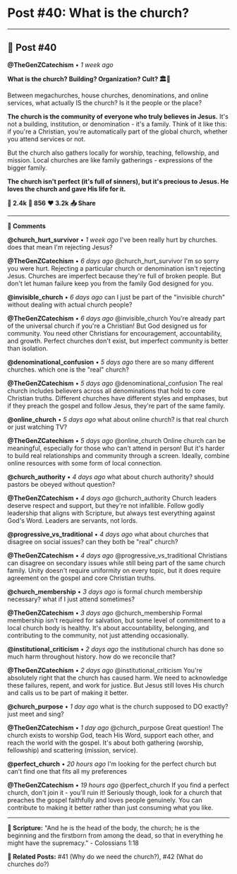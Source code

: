 # Post #40: What is the church?

---

## 📱 Post #40

**@TheGenZCatechism** • *1 week ago*

**What is the church? Building? Organization? Cult? 🏛️👥**

Between megachurches, house churches, denominations, and online services, what actually IS the church? Is it the people or the place?

**The church is the community of everyone who truly believes in Jesus.** It's not a building, institution, or denomination - it's a family. Think of it like this: if you're a Christian, you're automatically part of the global church, whether you attend services or not.

But the church also gathers locally for worship, teaching, fellowship, and mission. Local churches are like family gatherings - expressions of the bigger family.

**The church isn't perfect (it's full of sinners), but it's precious to Jesus. He loves the church and gave His life for it.**

**💭 2.4k** **🔄 856** **❤️ 3.2k** **📤 Share**

---

**💬 Comments**

**@church_hurt_survivor** • *1 week ago*
I've been really hurt by churches. does that mean I'm rejecting Jesus?

**@TheGenZCatechism** • *6 days ago*
@church_hurt_survivor I'm so sorry you were hurt. Rejecting a particular church or denomination isn't rejecting Jesus. Churches are imperfect because they're full of broken people. But don't let human failure keep you from the family God designed for you.

**@invisible_church** • *6 days ago*
can I just be part of the "invisible church" without dealing with actual church people?

**@TheGenZCatechism** • *6 days ago*
@invisible_church You're already part of the universal church if you're a Christian! But God designed us for community. You need other Christians for encouragement, accountability, and growth. Perfect churches don't exist, but imperfect community is better than isolation.

**@denominational_confusion** • *5 days ago*
there are so many different churches. which one is the "real" church?

**@TheGenZCatechism** • *5 days ago*
@denominational_confusion The real church includes believers across all denominations that hold to core Christian truths. Different churches have different styles and emphases, but if they preach the gospel and follow Jesus, they're part of the same family.

**@online_church** • *5 days ago*
what about online church? is that real church or just watching TV?

**@TheGenZCatechism** • *5 days ago*
@online_church Online church can be meaningful, especially for those who can't attend in person! But it's harder to build real relationships and community through a screen. Ideally, combine online resources with some form of local connection.

**@church_authority** • *4 days ago*
what about church authority? should pastors be obeyed without question?

**@TheGenZCatechism** • *4 days ago*
@church_authority Church leaders deserve respect and support, but they're not infallible. Follow godly leadership that aligns with Scripture, but always test everything against God's Word. Leaders are servants, not lords.

**@progressive_vs_traditional** • *4 days ago*
what about churches that disagree on social issues? can they both be "real" church?

**@TheGenZCatechism** • *4 days ago*
@progressive_vs_traditional Christians can disagree on secondary issues while still being part of the same church family. Unity doesn't require uniformity on every topic, but it does require agreement on the gospel and core Christian truths.

**@church_membership** • *3 days ago*
is formal church membership necessary? what if I just attend sometimes?

**@TheGenZCatechism** • *3 days ago*
@church_membership Formal membership isn't required for salvation, but some level of commitment to a local church body is healthy. It's about accountability, belonging, and contributing to the community, not just attending occasionally.

**@institutional_criticism** • *2 days ago*
the institutional church has done so much harm throughout history. how do we reconcile that?

**@TheGenZCatechism** • *2 days ago*
@institutional_criticism You're absolutely right that the church has caused harm. We need to acknowledge these failures, repent, and work for justice. But Jesus still loves His church and calls us to be part of making it better.

**@church_purpose** • *1 day ago*
what is the church supposed to DO exactly? just meet and sing?

**@TheGenZCatechism** • *1 day ago*
@church_purpose Great question! The church exists to worship God, teach His Word, support each other, and reach the world with the gospel. It's about both gathering (worship, fellowship) and scattering (mission, service).

**@perfect_church** • *20 hours ago*
I'm looking for the perfect church but can't find one that fits all my preferences

**@TheGenZCatechism** • *19 hours ago*
@perfect_church If you find a perfect church, don't join it - you'll ruin it! Seriously though, look for a church that preaches the gospel faithfully and loves people genuinely. You can contribute to making it better rather than just consuming what you like.

---

**📖 Scripture:** "And he is the head of the body, the church; he is the beginning and the firstborn from among the dead, so that in everything he might have the supremacy." - Colossians 1:18

**🔗 Related Posts:** #41 (Why do we need the church?), #42 (What do churches do?) 